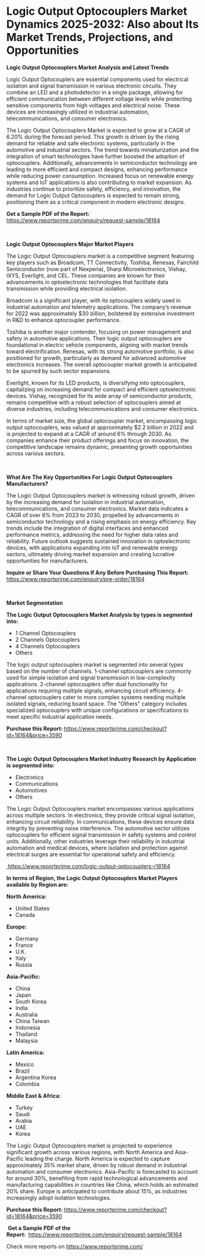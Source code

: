 <p><h1>Logic Output Optocouplers Market Dynamics 2025-2032: Also about Its Market Trends, Projections, and Opportunities</h1></p><p><strong>Logic Output Optocouplers Market Analysis and Latest Trends</strong></p>
<p><p>Logic Output Optocouplers are essential components used for electrical isolation and signal transmission in various electronic circuits. They combine an LED and a photodetector in a single package, allowing for efficient communication between different voltage levels while protecting sensitive components from high voltages and electrical noise. These devices are increasingly utilized in industrial automation, telecommunications, and consumer electronics.</p><p>The Logic Output Optocouplers Market is expected to grow at a CAGR of 6.20% during the forecast period. This growth is driven by the rising demand for reliable and safe electronic systems, particularly in the automotive and industrial sectors. The trend towards miniaturization and the integration of smart technologies have further boosted the adoption of optocouplers. Additionally, advancements in semiconductor technology are leading to more efficient and compact designs, enhancing performance while reducing power consumption. Increased focus on renewable energy systems and IoT applications is also contributing to market expansion. As industries continue to prioritize safety, efficiency, and innovation, the demand for Logic Output Optocouplers is expected to remain strong, positioning them as a critical component in modern electronic designs.</p></p>
<p><strong>Get a Sample PDF of the Report:&nbsp;</strong> <a href="https://www.reportprime.com/enquiry/request-sample/18164?utm_campaign=3255&utm_medium=2&utm_source=Github&utm_content=ia&utm_term=18032025&utm_id=logic-output-optocouplers">https://www.reportprime.com/enquiry/request-sample/18164</a></p>
<p>&nbsp;</p>
<p><strong>Logic Output Optocouplers Major Market Players</strong></p>
<p><p>The Logic Output Optocouplers market is a competitive segment featuring key players such as Broadcom, TT Connectivity, Toshiba, Renesas, Fairchild Semiconductor (now part of Nexperia), Sharp Microelectronics, Vishay, IXYS, Everlight, and CEL. These companies are known for their advancements in optoelectronic technologies that facilitate data transmission while providing electrical isolation.</p><p>Broadcom is a significant player, with its optocouplers widely used in industrial automation and telemetry applications. The company’s revenue for 2022 was approximately $30 billion, bolstered by extensive investment in R&D to enhance optocoupler performance.</p><p>Toshiba is another major contender, focusing on power management and safety in automotive applications. Their logic output optocouplers are foundational in electric vehicle components, aligning with market trends toward electrification. Renesas, with its strong automotive portfolio, is also positioned for growth, particularly as demand for advanced automotive electronics increases. The overall optocoupler market growth is anticipated to be spurred by such sector expansions.</p><p>Everlight, known for its LED products, is diversifying into optocouplers, capitalizing on increasing demand for compact and efficient optoelectronic devices. Vishay, recognized for its wide array of semiconductor products, remains competitive with a robust selection of optocouplers aimed at diverse industries, including telecommunications and consumer electronics.</p><p>In terms of market size, the global optocoupler market, encompassing logic output optocouplers, was valued at approximately $2.2 billion in 2022 and is projected to expand at a CAGR of around 6% through 2030. As companies enhance their product offerings and focus on innovation, the competitive landscape remains dynamic, presenting growth opportunities across various sectors.</p></p>
<p>&nbsp;</p>
<p><strong>What Are The Key Opportunities For Logic Output Optocouplers Manufacturers?</strong></p>
<p><p>The Logic Output Optocouplers market is witnessing robust growth, driven by the increasing demand for isolation in industrial automation, telecommunications, and consumer electronics. Market data indicates a CAGR of over 6% from 2023 to 2030, propelled by advancements in semiconductor technology and a rising emphasis on energy efficiency. Key trends include the integration of digital interfaces and enhanced performance metrics, addressing the need for higher data rates and reliability. Future outlook suggests sustained innovation in optoelectronic devices, with applications expanding into IoT and renewable energy sectors, ultimately driving market expansion and creating lucrative opportunities for manufacturers.</p></p>
<p><strong>Inquire or Share Your Questions If Any Before Purchasing This Report:</strong> <a href="https://www.reportprime.com/enquiry/pre-order/18164?utm_campaign=3255&utm_medium=2&utm_source=Github&utm_content=ia&utm_term=18032025&utm_id=logic-output-optocouplers">https://www.reportprime.com/enquiry/pre-order/18164</a></p>
<p>&nbsp;</p>
<p><strong>Market Segmentation</strong></p>
<p><strong>The Logic Output Optocouplers Market Analysis by types is segmented into:</strong></p>
<p><ul><li>1 Channel Optocouplers</li><li>2 Channels Optocouplers</li><li>4 Channels Optocouplers</li><li>Others</li></ul></p>
<p><p>The logic output optocouplers market is segmented into several types based on the number of channels. 1-channel optocouplers are commonly used for simple isolation and signal transmission in low-complexity applications. 2-channel optocouplers offer dual functionality for applications requiring multiple signals, enhancing circuit efficiency. 4-channel optocouplers cater to more complex systems needing multiple isolated signals, reducing board space. The "Others" category includes specialized optocouplers with unique configurations or specifications to meet specific industrial application needs.</p></p>
<p><strong>Purchase this Report:&nbsp;</strong><a href="https://www.reportprime.com/checkout?id=18164&price=3590&utm_campaign=3255&utm_medium=2&utm_source=Github&utm_content=ia&utm_term=18032025&utm_id=logic-output-optocouplers">https://www.reportprime.com/checkout?id=18164&price=3590</a></p>
<p>&nbsp;</p>
<p><strong>The Logic Output Optocouplers Market Industry Research by Application is segmented into:</strong></p>
<p><ul><li>Electronics</li><li>Communications</li><li>Automotives</li><li>Others</li></ul></p>
<p><p>The Logic Output Optocouplers market encompasses various applications across multiple sectors. In electronics, they provide critical signal isolation, enhancing circuit reliability. In communications, these devices ensure data integrity by preventing noise interference. The automotive sector utilizes optocouplers for efficient signal transmission in safety systems and control units. Additionally, other industries leverage their reliability in industrial automation and medical devices, where isolation and protection against electrical surges are essential for operational safety and efficiency.</p></p>
<p><a href="https://www.reportprime.com/logic-output-optocouplers-r18164?utm_campaign=3255&utm_medium=2&utm_source=Github&utm_content=ia&utm_term=18032025&utm_id=logic-output-optocouplers">&nbsp;https://www.reportprime.com/logic-output-optocouplers-r18164</a></p>
<p><strong>In terms of Region, the Logic Output Optocouplers Market Players available by Region are:</strong></p>
<p>
    <p> <strong> North America: </strong>
        <ul>
            <li>United States</li>
            <li>Canada</li>
        </ul>
        </p> 
    <p> <strong> Europe: </strong>
        <ul>
            <li>Germany</li>
            <li>France</li>
            <li>U.K.</li>
            <li>Italy</li>
            <li>Russia</li>
        </ul>
        </p> 
    <p> <strong> Asia-Pacific: </strong>
        <ul>
            <li>China</li>
            <li>Japan</li>
            <li>South Korea</li>
            <li>India</li>
            <li>Australia</li>
            <li>China Taiwan</li>
            <li>Indonesia</li>
            <li>Thailand</li>
            <li>Malaysia</li>
        </ul>
        </p> 
    <p> <strong> Latin America: </strong>
        <ul>
            <li>Mexico</li>
            <li>Brazil</li>
            <li>Argentina Korea</li>
            <li>Colombia</li>
        </ul>
        </p> 
    <p> <strong> Middle East & Africa: </strong>
        <ul>
            <li>Turkey</li>
            <li>Saudi</li>
            <li>Arabia</li>
            <li>UAE</li>
            <li>Korea</li>
        </ul>
    </p>
    </p>
<p><p>The Logic Output Optocouplers market is projected to experience significant growth across various regions, with North America and Asia-Pacific leading the charge. North America is expected to capture approximately 35% market share, driven by robust demand in industrial automation and consumer electronics. Asia-Pacific is forecasted to account for around 30%, benefiting from rapid technological advancements and manufacturing capabilities in countries like China, which holds an estimated 20% share. Europe is anticipated to contribute about 15%, as industries increasingly adopt isolation technologies.</p></p>
<p><strong>Purchase this Report: </strong><a href="https://www.reportprime.com/checkout?id=18164&price=3590&utm_campaign=3255&utm_medium=2&utm_source=Github&utm_content=ia&utm_term=18032025&utm_id=logic-output-optocouplers">https://www.reportprime.com/checkout?id=18164&price=3590</a></p>
<p>&nbsp;<strong>Get a Sample PDF of the Report:&nbsp;&nbsp;</strong><a href="https://www.reportprime.com/enquiry/request-sample/18164?utm_campaign=3255&utm_medium=2&utm_source=Github&utm_content=ia&utm_term=18032025&utm_id=logic-output-optocouplers">https://www.reportprime.com/enquiry/request-sample/18164</a></p>
<p><strong></strong></p>
<p>Check more reports on <a href="https://www.reportprime.com/?utm_campaign=3255&utm_medium=2&utm_source=Github&utm_content=ia&utm_term=18032025&utm_id=logic-output-optocouplers">https://www.reportprime.com/</a></p>